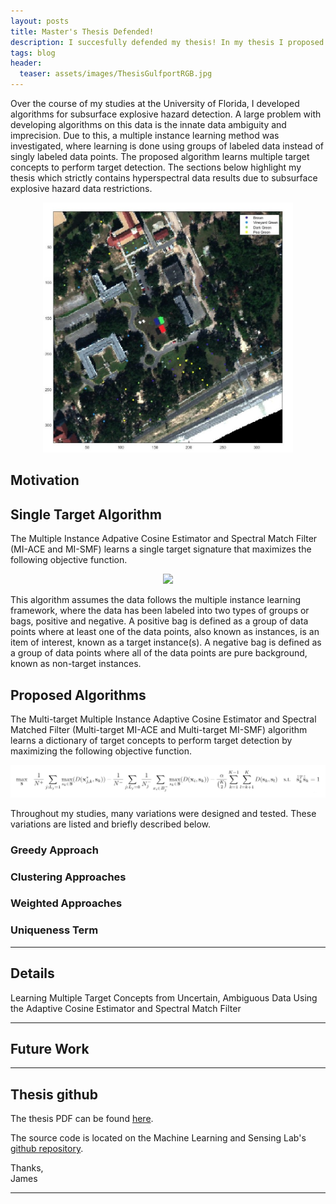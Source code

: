```yaml
---
layout: posts
title: Master's Thesis Defended!
description: I succesfully defended my thesis! In my thesis I proposed and tested various ways to learn target concepts in imprecisely labeled data. This type of algorithm is known as Multiple Instance Learning. The multiple target concept learning algorithm proposed maximizes target detection rather than just target endmember estimation and is shown on simulated hyperspectral dataset as well as a challenging airborne collected hyperspectral dataset.
tags: blog
header:
  teaser: assets/images/ThesisGulfportRGB.jpg
---
```


Over the course of my studies at the University of Florida, I developed algorithms for subsurface explosive hazard detection. A large problem with developing algorithms on this data is the innate data ambiguity and imprecision. Due to this, a multiple instance learning method was investigated, where learning is done using groups of labeled data instead of singly labeled data points. The proposed algorithm learns multiple target concepts to perform target detection. The sections below highlight my thesis which strictly contains hyperspectral data results due to subsurface explosive hazard data restrictions.

<p align="center">
	<img src="/assets/images/ThesisGulfportRGB.jpg" width="400" height ="400" />
</p>

## Motivation

## Single Target Algorithm

The Multiple Instance Adpative Cosine Estimator and Spectral Match Filter (MI-ACE and MI-SMF) learns a single target signature that maximizes the following objective function.

<p align="center">
	<img src="/assets/images/MIACEObjFun.PNG"/> 
</p>

This algorithm assumes the data follows the multiple instance learning framework, where the data has been labeled into two types of groups or bags, positive and negative. A positive bag is defined as a group of data points where at least one of the data points, also known as instances, is an item of interest, known as a target instance(s). A negative bag is defined as a group of data points where all of the data points are pure background, known as non-target instances.

## Proposed Algorithms

The Multi-target Multiple Instance Adaptive Cosine Estimator and Spectral Matched Filter (Multi-target MI-ACE and Multi-target MI-SMF) algorithm learns a dictionary of target concepts to perform target detection by maximizing the following objective function.

<p align="center">
	<img src="/assets/images/ThesisObjFun.PNG"/> 
</p>

Throughout my studies, many variations were designed and tested. These variations are listed and briefly described below.

### Greedy Approach

### Clustering Approaches

### Weighted Approaches

### Uniqueness Term

---

## Details

Learning Multiple Target Concepts from Uncertain, Ambiguous Data Using the Adaptive Cosine Estimator and Spectral Match Filter

---

## Future Work

---

## Thesis github

The thesis PDF can be found [here](https://github.com/GatorSense/Publications/blob/master/Bocinsky2019Thesis.pdf "Lab publications repository").

The source code is located on the Machine Learning and Sensing Lab's [github repository](https://github.com/GatorSense/Multi-Target-MI-ACE_SMF "Multi-target MI-ACE/SMF repository").

Thanks,  
James

---

